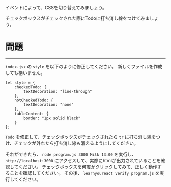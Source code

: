 イベントによって、CSSを切り替えてみましょう。

チェックボックスがチェックされた際にTodoに打ち消し線をつけてみましょう。

# 問題
---

`index.jsx` の `style` を以下のように修正してください。
新しくファイルを作成しても構いません。

```
let style = {
    checkedTodo: {
        textDecoration: "line-through"
    },
    notCheckedTodo: {
        textDecoration: "none"
    },
    tableContent: {
        border: "1px solid black"
    }
};
```

`Todo` を修正して、チェックボックスがチェックされたら `tr` に打ち消し線をつけ、チェックが外れたら打ち消し線も消えるようにしてください。

それができたら、 `node program.js 3000 Milk 13:00` を実行し、 `http://localhost:3000` にアクセスして、実際にhtmlが出力されていることを確認してください。
チェックボックスを何度かクリックしてみて、正しく動作することを確認してください。
その後、 `learnyoureact verify program.js` を実行してください。